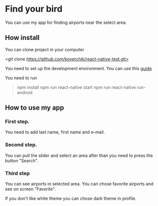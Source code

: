 # Find your bird

You can use my app for finding airports near the select area.

## How install

You can clone project in your computer

<git clone https://github.com/koverchik/react-native-test.git>

You need to set up the development environment. You can use this [guide](https://reactnative.dev/docs/environment-setup)

You need to run

> npm install
> npm run react-native start
> npm run react-native run-android

## How to use my app

### First step.

You need to add last name, first name and e-mail.

### Second step.

You can pull the slider and select an area after than you need to press the button "Search".

### Third step

You can see airports in selected area. You can chose favorite airports and see on screen "Favorite".

If you don't like white theme you can chose dark theme in profile.

